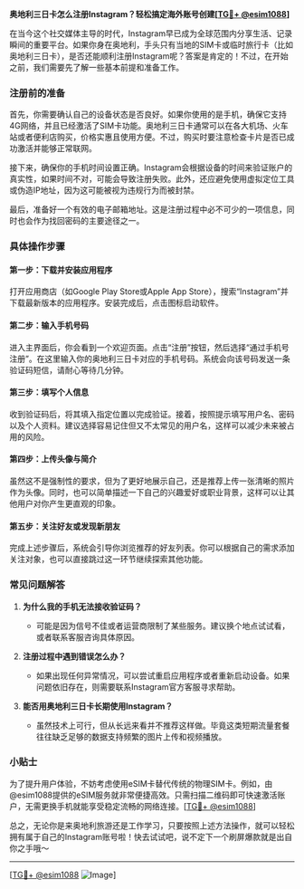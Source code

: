 **奥地利三日卡怎么注册Instagram？轻松搞定海外账号创建[[TG💪+ @esim1088](https://t.me/s/esim1088)]**

在当今这个社交媒体主导的时代，Instagram早已成为全球范围内分享生活、记录瞬间的重要平台。如果你身在奥地利，手头只有当地的SIM卡或临时旅行卡（比如奥地利三日卡），是否还能顺利注册Instagram呢？答案是肯定的！不过，在开始之前，我们需要先了解一些基本前提和准备工作。

### 注册前的准备

首先，你需要确认自己的设备状态是否良好。如果你使用的是手机，确保它支持4G网络，并且已经激活了SIM卡功能。奥地利三日卡通常可以在各大机场、火车站或者便利店购买，价格实惠且使用方便。不过，购买时要注意检查卡片是否已成功激活并能够正常联网。

接下来，确保你的手机时间设置正确。Instagram会根据设备的时间来验证账户的真实性，如果时间不对，可能会导致注册失败。此外，还应避免使用虚拟定位工具或伪造IP地址，因为这可能被视为违规行为而被封禁。

最后，准备好一个有效的电子邮箱地址。这是注册过程中必不可少的一项信息，同时也会作为找回密码的主要途径之一。

### 具体操作步骤

#### 第一步：下载并安装应用程序
打开应用商店（如Google Play Store或Apple App Store），搜索“Instagram”并下载最新版本的应用程序。安装完成后，点击图标启动软件。

#### 第二步：输入手机号码
进入主界面后，你会看到一个欢迎页面。点击“注册”按钮，然后选择“通过手机号注册”。在这里输入你的奥地利三日卡对应的手机号码。系统会向该号码发送一条验证码短信，请耐心等待几分钟。

#### 第三步：填写个人信息
收到验证码后，将其填入指定位置以完成验证。接着，按照提示填写用户名、密码以及个人资料。建议选择容易记住但又不太常见的用户名，这样可以减少未来被占用的风险。

#### 第四步：上传头像与简介
虽然这不是强制性的要求，但为了更好地展示自己，还是推荐上传一张清晰的照片作为头像。同时，也可以简单描述一下自己的兴趣爱好或职业背景，这样可以让其他用户对你产生更直观的印象。

#### 第五步：关注好友或发现新朋友
完成上述步骤后，系统会引导你浏览推荐的好友列表。你可以根据自己的需求添加关注对象，也可以直接跳过这一环节继续探索其他功能。

### 常见问题解答

1. **为什么我的手机无法接收验证码？**
   - 可能是因为信号不佳或者运营商限制了某些服务。建议换个地点试试看，或者联系客服咨询具体原因。

2. **注册过程中遇到错误怎么办？**
   - 如果出现任何异常情况，可以尝试重启应用程序或者重新启动设备。如果问题依旧存在，则需要联系Instagram官方客服寻求帮助。

3. **能否用奥地利三日卡长期使用Instagram？**
   - 虽然技术上可行，但从长远来看并不推荐这样做。毕竟这类短期流量套餐往往缺乏足够的数据支持频繁的图片上传和视频播放。

### 小贴士

为了提升用户体验，不妨考虑使用eSIM卡替代传统的物理SIM卡。例如，由@esim1088提供的eSIM服务就非常便捷高效。只需扫描二维码即可快速激活账户，无需更换手机就能享受稳定流畅的网络连接。[[TG💪+ @esim1088](https://t.me/s/esim1088)]

总之，无论你是来奥地利旅游还是工作学习，只要按照上述方法操作，就可以轻松拥有属于自己的Instagram账号啦！快去试试吧，说不定下一个刷屏爆款就是出自你之手哦～

---

[[TG💪+ @esim1088](https://t.me/s/esim1088) ![Image](https://i.postimg.cc/4NQfJmqS/Snipaste-2025-05-13-00-14-12.png)]